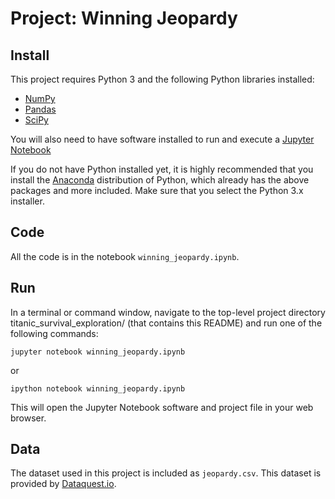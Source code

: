 # Project: Winning Jeopardy

## Install
This project requires Python 3 and the following Python libraries installed:

- [NumPy](http://www.numpy.org/)
- [Pandas](http://pandas.pydata.org)
- [SciPy](https://www.scipy.org/)

You will also need to have software installed to run and execute a [Jupyter Notebook](http://ipython.org/notebook.html)

If you do not have Python installed yet, it is highly recommended that you install the [Anaconda](http://continuum.io/downloads) distribution of Python, which already has the above packages and more included. Make sure that you select the Python 3.x installer.

## Code
All the code is in the notebook `winning_jeopardy.ipynb`.

## Run
In a terminal or command window, navigate to the top-level project directory titanic_survival_exploration/ (that contains this README) and run one of the following commands:

```
jupyter notebook winning_jeopardy.ipynb
```

or
```
ipython notebook winning_jeopardy.ipynb
```
This will open the Jupyter Notebook software and project file in your web browser.

## Data
The dataset used in this project is included as `jeopardy.csv`. This dataset is provided by [Dataquest.io](https://www.dataquest.io).

